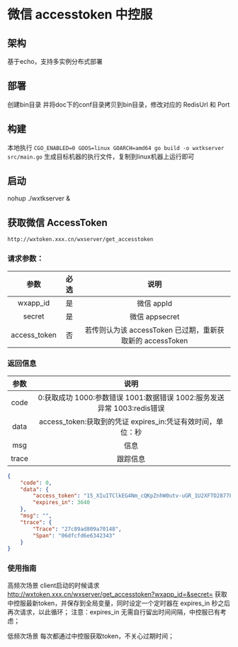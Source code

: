 
# 微信 accesstoken 中控服

## 架构
  基于echo，支持多实例分布式部署
  
## 部署
  创建bin目录 并将doc下的conf目录拷贝到bin目录，修改对应的 RedisUrl 和 Port

## 构建
  本地执行 `CGO_ENABLED=0 GOOS=linux GOARCH=amd64 go build -o wxtkserver src/main.go` 生成目标机器的执行文件，复制到linux机器上运行即可

## 启动
  nohup ./wxtkserver &

## 获取微信 AccessToken

`http://wxtoken.xxx.cn/wxserver/get_accesstoken`

### 请求参数：

| 参数 | 必选 | 说明 |
| :-: | :-: | :-: |
| wxapp_id | 是 | 微信 appId |
| secret | 是 | 微信 appsecret |
| access_token | 否 | 若传则认为该 accessToken 已过期，重新获取新的 accessToken |

### 返回信息

| 参数 | 说明 |
| :-: | :-: |
| code | 0:获取成功 1000:参数错误 1001:数据错误 1002:服务发送异常 1003:redis错误|
| data | access_token:获取到的凭证 expires_in:凭证有效时间，单位：秒 |
| msg | 信息 |
| trace | 跟踪信息 |

```json
{
    "code": 0,
    "data": {
        "access_token": "15_XIuITClkEG4Nm_cQKpZnhW0utv-uGR_1U2XFTO2877L0vHZFLoNMQgFMcV7sFUEHbm2PBRedVSomXXuLBf02cJx2n-seZKE5RxkNO02eWu3b8qiUIsgP3cPrg3MFNiBpmjL_KI5jYA0uhcCaMIBiCEADZS",
        "expires_in": 3640
    },
    "msg": "",
    "trace": {
        "Trace": "27c89ad809a70148",
        "Span": "06dfcfd6e6342343"
    }
}
```

### 使用指南

高频次场景
    client启动的时候请求 http://wxtoken.xxx.cn/wxserver/get_accesstoken?wxapp_id=&secret= 获取中控服最新token，并保存到全局变量，同时设定一个定时器在 expires_in 秒之后再次请求，以此循环；
    注意：expires_in 无需自行留出时间间隔，中控服已有考虑；

低频次场景
    每次都通过中控服获取token，不关心过期时间；

